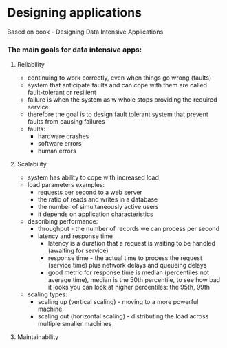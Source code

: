 # Designing applications

Based on book - Designing Data Intensive Applications

### The main goals for data intensive apps:

1. Reliability

    - continuing to work correctly, even when things go wrong (faults)
    - system that anticipate faults and can cope with them are called
    fault-tolerant or resilient
    - failure is when the system as w whole stops providing the required
    service
    - therefore the goal is to design fault tolerant system that prevent
    faults from causing failures
    - faults:
        - hardware crashes
        - software errors
        - human errors
        
2. Scalability

    - system has ability to cope with increased load
    - load parameters examples:
        - requests per second to a web server
        - the ratio of reads and writes in a database
        - the number of simultaneously active users
        - it depends on application characteristics
    - describing performance:
        - throughput - the number of records we can process per second
        - latency and response time
            - latency is a duration that a request is waiting to be
            handled (awaiting for service)
            - response time - the actual time to process the request 
            (service time) plus network delays and queueing delays
            - good metric for response time is median (percentiles 
            not average time), median is the 50th percentile, to see how
            bad it looks you can look at higher percentiles: the 95th,
            99th
    - scaling types:
        - scaling up (vertical scaling) - moving to a more powerful 
        machine
        - scaling out (horizontal scaling) - distributing the load across
        multiple smaller machines

3. Maintainability